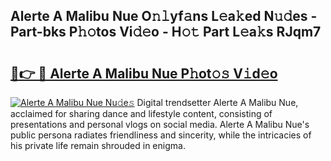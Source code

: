 ## Alerte A Malibu Nue O𝚗𝚕yf𝚊ns L𝚎a𝚔ed N𝚞𝚍es - Part-bks P𝚑𝚘tos Vi𝚍𝚎o - H𝚘𝚝 Part L𝚎a𝚔s RJqm7

# <h2><a href="http://kf1piz.oniu.top/?m=Alerte+A+Malibu+Nue">🔗👉 🔴 Alerte A Malibu Nue P𝚑ot𝚘𝚜 V𝚒d𝚎o</a></h2>

[![Alerte A Malibu Nue Nu𝚍e𝚜](https://i.imgur.com/0qMVB7G.gif)](http://kf1piz.oniu.top/?m=Alerte+A+Malibu+Nue)
Digital trendsetter Alerte A Malibu Nue, acclaimed for sharing dance and lifestyle content, consisting of presentations and personal vlogs on social media. Alerte A Malibu Nue's public persona radiates friendliness and sincerity, while the intricacies of his private life remain shrouded in enigma.  
